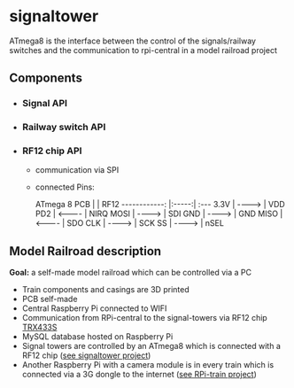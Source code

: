 # signaltower

ATmega8 is the interface between the control of the signals/railway switches and the communication to rpi-central in a model railroad project

## Components

- ### Signal API

- ### Railway switch API

- ### RF12 chip API

	- communication via SPI

	- connected Pins:

		ATmega 8 PCB  |     | RF12
------------: |:-----:| :---
3.3V		  | ----> | VDD
PD2			  | <---- | NIRQ
MOSI 		  | ----> | SDI
GND			  | ----> | GND
MISO 		  | <---- | SDO
CLK  		  | ----> | SCK
SS			  | ----> | nSEL

## Model Railroad description

**Goal:** a self-made model railroad which can be controlled via a PC

- Train components and casings are 3D printed
- PCB self-made
- Central Raspberry Pi connected to WIFI
- Communication from RPi-central to the signal-towers via RF12 chip [TRX433S][RF12]
- MySQL database hosted on Raspberry Pi
- Signal towers are controlled by an ATmega8 which is connected with a RF12 chip ([see signaltower project][signaltower])
- Another Raspberry Pi with a camera module is in every train which is connected via a 3G dongle to the internet ([see RPi-train project][RPi-train])

[RF12]: http://www.matrixmultimedia.com/resources/files/datasheets/RF%20Solutions%20Transciever.pdf
[signaltower]: https://github.com/kajuten/signaltower
[RPi-train]: https://github.com/kajuten/rpi-train